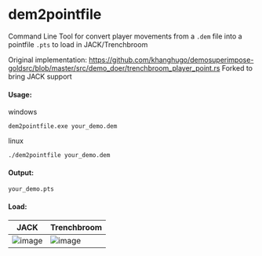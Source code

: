 # dem2pointfile
Command Line Tool for convert player movements from a `.dem` file into a pointfile `.pts` to load in JACK/Trenchbroom

Original implementation: https://github.com/khanghugo/demosuperimpose-goldsrc/blob/master/src/demo_doer/trenchbroom_player_point.rs
Forked to bring JACK support

#### Usage:

windows
```
dem2pointfile.exe your_demo.dem
```

linux
```
./dem2pointfile your_demo.dem
```

#### Output:

`your_demo.pts`

#### Load:

| JACK | Trenchbroom |
|------|-------------|
| ![image](https://github.com/G2Pavon/demosuperimpose-goldsrc/assets/14117486/ed138680-3a27-4d90-be52-418a58d1a40b)| ![image](https://github.com/G2Pavon/demosuperimpose-goldsrc/assets/14117486/e19a6f51-7c1a-4a20-904d-400b9613f191)|



